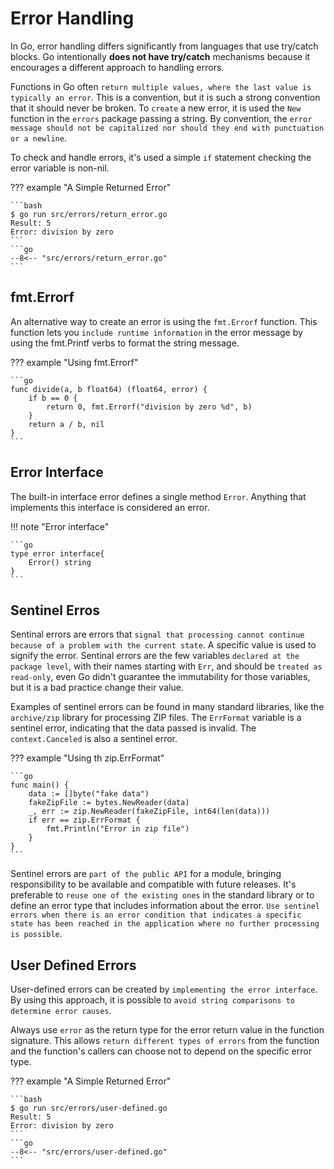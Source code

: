 # Error Handling

In Go, error handling differs significantly from languages that use try/catch blocks. Go intentionally **does not have try/catch** mechanisms because it encourages a different approach to handling errors.

Functions in Go often `return multiple values, where the last value is typically an error`. This is a convention, but it is such a strong convention that it should never be broken. To `create` a new error, it is used the `New` function in the `errors` package passing a string. By convention, the `error message should not be capitalized nor should they end with punctuation or a newline`.

To check and handle errors, it's used a simple `if` statement checking the error variable is non-nil.

??? example "A Simple Returned Error"

    ```bash
    $ go run src/errors/return_error.go
    Result: 5
    Error: division by zero
    ```
    ```go
    --8<-- "src/errors/return_error.go"
    ```

## fmt.Errorf

An alternative way to create an error is using the `fmt.Errorf` function. This function lets you `include runtime information` in the error message by using the fmt.Printf verbs to format the string message.

??? example "Using fmt.Errorf"

    ```go
    func divide(a, b float64) (float64, error) {
        if b == 0 {
            return 0, fmt.Errorf("division by zero %d", b)
        }
        return a / b, nil
    }
    ```

## Error Interface

The built-in interface error defines a single method `Error`. Anything that implements this interface is considered an error.

!!! note "Error interface"

    ```go
    type error interface{
        Error() string
    }
    ```

## Sentinel Erros

Sentinal errors are errors that `signal that processing cannot continue because of a problem with the current state`. A specific value is used to signify the error. Sentinal errors are the few variables `declared at the package level`, with their names starting with `Err`, and should be `treated as read-only`, even Go didn't guarantee the immutability for those variables, but it is a bad practice change their value.

Examples of sentinel errors can be found in many standard libraries, like the `archive/zip` library for processing ZIP files. The `ErrFormat` variable is a sentinel error, indicating that the data passed is invalid. The `context.Canceled` is also a sentinel error.

??? example "Using th zip.ErrFormat"

    ```go
    func main() {
        data := []byte("fake data")
        fakeZipFile := bytes.NewReader(data)
        _, err := zip.NewReader(fakeZipFile, int64(len(data)))
        if err == zip.ErrFormat {
            fmt.Println("Error in zip file")
        }
    }
    ```

Sentinel errors are `part of the public API` for a module, bringing responsibility to be available and compatible with future releases. It's preferable to `reuse one of the existing ones` in the standard library or to define an error type that includes information about the error. `Use sentinel errors when there is an error condition that indicates a specific state has been reached in the application where no further processing is possible`.

## User Defined Errors

User-defined errors can be created by `implementing the error interface`. By using this approach, it is possible to `avoid string comparisons to determine error causes`.

Always use `error` as the return type for the error return value in the function signature. This allows `return different types of errors` from the function and the function's callers can choose not to depend on the specific error type.

??? example "A Simple Returned Error"

    ```bash
    $ go run src/errors/user-defined.go
    Result: 5
    Error: division by zero
    ```
    ```go
    --8<-- "src/errors/user-defined.go"
    ```
